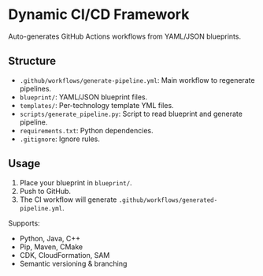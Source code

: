 # Dynamic CI/CD Framework

Auto-generates GitHub Actions workflows from YAML/JSON blueprints.

## Structure

- `.github/workflows/generate-pipeline.yml`: Main workflow to regenerate pipelines.
- `blueprint/`: YAML/JSON blueprint files.
- `templates/`: Per-technology template YML files.
- `scripts/generate_pipeline.py`: Script to read blueprint and generate pipeline.
- `requirements.txt`: Python dependencies.
- `.gitignore`: Ignore rules.

## Usage

1. Place your blueprint in `blueprint/`.
2. Push to GitHub.
3. The CI workflow will generate `.github/workflows/generated-pipeline.yml`.

Supports:
- Python, Java, C++
- Pip, Maven, CMake
- CDK, CloudFormation, SAM
- Semantic versioning & branching
